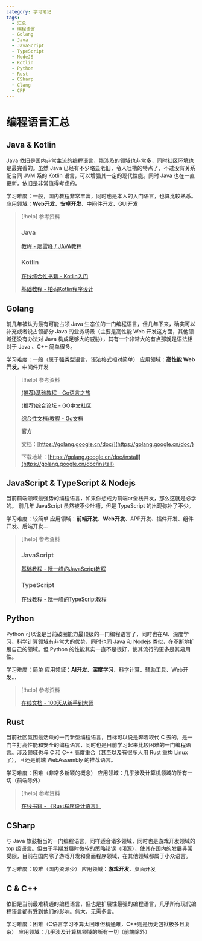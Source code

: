 ```yaml
---
category: 学习笔记
tags:
  - 汇总
  - 编程语言
  - Golang
  - Java
  - JavaScript
  - TypeScript
  - NodeJS
  - Kotlin
  - Python
  - Rust
  - CSharp
  - Clang
  - CPP
---
```

# 编程语言汇总

## Java & Kotlin

Java 依旧是国内非常主流的编程语言，能涉及的领域也非常多，同时社区环境也是最完善的。虽然 Java 已经有不少略显老旧，令人吐槽的特点了，不过没有关系配合同 JVM 系的 Kotlin 语言，可以增强其一定的现代性能。同时 Java 也在一直更新，依旧是非常值得考虑的。

学习难度：一般，国内教程非常丰富，同时也是本人的入门语言，也算比较熟悉。
应用领域：**Web开发**、**安卓开发**、中间件开发、GUI开发

> [!help] 参考资料
> 
> ### Java
> [教程 - 廖雪峰 / JAVA教程](https://liaoxuefeng.com/books/java/introduction/index.html)
> 
> 
> ### Kotlin
> [在线综合性书籍 - Kotlin入门](https://book.kotlincn.net/text/getting-started.html)
> 
> [基础教程 - 柏码Kotlin程序设计](https://www.itbaima.cn/document/urw2e6gg1lprv65w)


## Golang

前几年被认为最有可能占领 Java 生态位的一门编程语言，但几年下来，确实可以补充或者说占领部分 Java 的业务场景（主要是高性能 Web 开发这方面，其他领域还没有办法对 Java 构成足够大的威胁），其有一个非常大的有点那就是语法相对于 Java 、C++ 简单很多。

学习难度：一般（属于强类型语言，语法格式相对简单）
应用领域：**高性能 Web 开发**，中间件开发

> [!help] 参考资料
> 
> [(推荐)基础教程 - Go语言之旅](https://tour.go-zh.org/list) 
>
> [(推荐)综合论坛 - GO中文社区](https://learnku.com/go)
>
> [综合性文档/教程 - Go文档](https://go-zh.org/doc/)
> 
> **官方**
> 
> 文档：[https://golang.google.cn/doc/](https://golang.google.cn/doc/)
> 
> 下载地址：[https://golang.google.cn/doc/install](https://golang.google.cn/doc/install)


## JavaScript & TypeScript & Nodejs

当前前端领域最强势的编程语言，如果你想成为前端or全栈开发，那么这就是必学的。
前几年 JavaScript 虽然被不少吐槽，但是 TypeScript 的出现弥补了不少。

学习难度：较简单
应用领域：**前端开发**、**Web开发**、APP开发、插件开发、组件开发、后端开发...

> [!help] 参考资料
> 
> ### JavaScript
> 
> [基础教程 - 阮一峰的JavaScript教程](https://wangdoc.com/javascript/index.html)
> 
> ### TypeScript
> 
> [在线教程 - 阮一峰的TypeScript教程](https://wangdoc.com/typescript/index.html)

## Python

Python 可以说是当前破圈能力最顶级的一门编程语言了，同时也在AI、深度学习、科学计算领域有非常大的优势，同时也同 Java 和 Nodejs 类似，在不断地扩展自己的领域。但 Python 的性能其实一直不是很好，使其流行的更多是其易用性。

学习难度：简单
应用领域：**AI开发**、**深度学习**、科学计算、辅助工具、Web开发...

> [!help] 参考资料
> 
> [在线文档 - 100天从新手到大师](https://github.com/jackfrued/Python-100-Days)


## Rust

当前社区氛围最活跃的一门新型编程语言，目标可以说是奔着取代 C 去的，是一门主打高性能和安全的编程语言，同时也是目前学习起来比较困难的一门编程语言。涉及领域也与 C 和 C++ 高度重合（甚至以及有很多人用 Rust 重构 Linux了），且还是前端 WebAssembly 的推荐语言。

学习难度：困难（非常多新颖的概念）
应用领域：几乎涉及计算机领域的所有一切（前端除外）

> [!help] 参考资料
> 
> [在线书籍 - 《Rust程序设计语言》](https://rustwiki.org/zh-CN/book/title-page.html)


## CSharp

与 Java 旗鼓相当的一门编程语言，同样适合诸多领域，同时也是游戏开发领域的 top 级语言。但由于早期发展时微软的策略错误（闭源），使其在国内的发展非常受限，目前在国内除了游戏开发和桌面程序领域，在其他领域都属于小众语言。

学习难度：较难（国内资源少）
应用领域：**游戏开发**、桌面开发

## C & C++ 

依旧是当前最难精通的编程语言，但也是扩展性最强的编程语言，几乎所有现代编程语言都有受到他们的影响。伟大，无需多言。

学习难度：困难（C语言学习不算太困难但精通难，C++则是历史包袱极多且复杂）
应用领域：几乎涉及计算机领域的所有一切（前端除外）